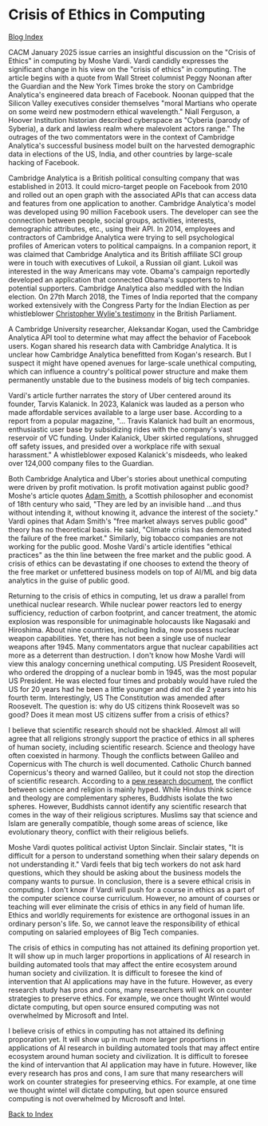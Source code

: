 # Crisis of Ethics in Computing

[Blog Index](../index.md)


CACM January 2025 issue carries an insightful discussion on the "Crisis of Ethics" in computing by Moshe Vardi. Vardi candidly expresses the significant
change in his view on the "crisis of ethics" in computing. The article begins with a quote from Wall Street columnist Peggy Noonan
after the Guardian and the New York Times broke the story on Cambridge Analytica's engineered data breach of Facebook. Noonan quipped that the
Silicon Valley executives consider themselves "moral Martians who operate on some weird new postmodern ethical wavelength." Niall Ferguson,
a Hoover Institution historian described cyberspace as "Cyberia (parody of Syberia), a dark and lawless realm where malevolent actors range." 
The outrages of the two commentators were in the context of Cambridge Analytica's successful business model built on the harvested demographic
data in elections of the US, India, and other countries by large-scale hacking of Facebook.

Cambridge Analytica is a British political consulting company that was established in 2013. It could micro-target people on Facebook from 2010 and rolled out an
open graph with the associated APIs that can access data and features from one application to another. Cambridge Analytica's model was developed using
90 million Facebook users. The developer can see the connection between people, social groups, activities, interests, demographic attributes, etc., using their 
API. In 2014, employees and contractors of Cambridge Analytica were trying to sell psychological profiles of American voters to political campaigns.
In a companion report, it was claimed that Cambridge Analytica and its British affiliate SCI group were in touch with executives of Lukoil,
a Russian oil giant. Lukoil was interested in the way Americans may vote. Obama's campaign reportedly developed an application that connected 
Obama's supporters to his potential supporters. Cambridge Analytica also meddled with the Indian election. On 27th March 2018, the Times of India 
reported that the company worked extensively with the Congress Party for the Indian Election as per whistleblower 
[Christopher Wylie's testimony](https://timesofindia.indiatimes.com/india/whistleblower-names-congress-as-client-of-cambridge-analytica/articleshow/63491689.cmsin) 
in the British Parliament. 

A Cambridge University researcher, Aleksandar Kogan, used the Cambridge Analytica API tool to determine what may affect the behavior of Facebook users. 
Kogan shared his research data with Cambridge Analytica. It is unclear how Cambridge Analytica benefitted from Kogan's research. But I suspect
it might have opened avenues for large-scale unethical computing, which can influence a country's political power structure and make them permanently 
unstable due to the business models of big tech companies.

Vardi's article further narrates the story of Uber centered around its founder, Tarvis Kalanick. In 2023, Kalanick was lauded
as a person who made affordable services available to a large user base. According to a report from a popular magazine, "... Travis Kalanick had built
an enormous, enthusiastic user base by subsidizing rides with the company's vast reservoir of VC funding. Under Kalanick, Uber skirted regulations, 
shrugged off safety issues, and presided over a workplace rife with sexual harassment."  A whistleblower exposed Kalanick's misdeeds, who leaked over 
124,000 company files to the Guardian. 

Both Cambridge Analytica and Uber's stories about unethical computing were driven by profit motivation. Is profit motivation against public good? 
Moshe's article quotes [Adam Smith](https://en.wikipedia.org/wiki/Adam_Smith), a Scottish philosopher and economist of 18th century who said, "They are led
by an invisible hand ...and thus without intending it, without knowing it, advance the interest of the society."
Vardi opines that Adam Smith's "free market always serves public good" theory has no theoretical basis. He said, "Climate crisis has demonstrated 
the failure of the free market." Similarly, big tobacco companies are not working for the public good. Moshe Vardi's article identifies "ethical
practices" as the thin line between the free market and the public good. A crisis of ethics can be devastating if one chooses to extend the theory of the free 
market or unfettered business models on top of AI/ML and big data analytics in the guise of public good.

Returning to the crisis of ethics in computing, let us draw a parallel from unethical nuclear research. While nuclear power reactors led to 
energy sufficiency, reduction of carbon footprint, and cancer treatment, the atomic explosion was responsible for unimaginable holocausts like Nagasaki and
Hiroshima. About nine countries, including India, now possess nuclear weapon capabilities. Yet, there has not been a single use of nuclear weapons after 1945. 
Many commentators argue that nuclear capabilities act more as a deterrent than destruction. I don't know how Moshe Vardi will view this analogy concerning unethical computing. US President Roosevelt, who ordered the dropping of a nuclear bomb in 1945, was the most popular US President. He was elected 
four times and probably would have ruled the US for 20 years had he been a little younger and did not die 2 years into his fourth term. Interestingly, US 
The Constitution was amended after Roosevelt. The question is: why do US citizens think Roosevelt was so good? Does it mean most US citizens suffer from
a crisis of ethics? 

I believe that scientific research should not be shackled. Almost all will agree that all religions strongly support the practice of ethics in all spheres
of human society, including scientific research. Science and theology have often coexisted in harmony. Though the conflicts between Galileo and Copernicus with
The church is well documented. Catholic Church banned Copernicus's theory and warned Galileo, but it could not stop the direction of scientific research.
According to a [pew research document](https://www.pewresearch.org/science/2020/08/26/on-the-intersection-of-science-and-religion/), the conflict between
science and religion is mainly hyped. While Hindus think science and theology are complementary spheres, Buddhists isolate the two spheres. However, 
Buddhists cannot identify any scientific research that comes in the way of their religious scriptures. Muslims say that science and Islam are generally 
compatible, though some areas of science, like evolutionary theory, conflict with their religious beliefs.  

Moshe Vardi quotes political activist Upton Sinclair. Sinclair states, "It is difficult for a person to understand something when their salary depends on
not understanding it." Vardi feels that big tech workers do not ask hard questions, which they should be asking about the business models 
the company wants to pursue. In conclusion, there is a severe ethical crisis in computing. I don't know if Vardi will push for a course in ethics as
a part of the computer science course curriculum. However, no amount of courses or teaching will ever eliminate the crisis of ethics in any field
of human life. Ethics and worldly requirements for existence are orthogonal issues in an ordinary person's life. So, we cannot leave
the responsibility of ethical computing on salaried employees of Big Tech companies.

The crisis of ethics in computing has not attained its defining proportion yet. It will show up in much larger proportions in applications of 
AI research in building automated tools that may affect the entire ecosystem around human society and civilization. It is difficult to foresee the kind of
intervention that AI applications may have in the future. However, as every research study has pros and cons, many researchers will work on 
counter strategies to preserve ethics. For example, we once thought Wintel would dictate computing, but open source ensured computing was not
overwhelmed by Microsoft and Intel. 


I believe crisis of ethics in computing has not attained its defining proporation yet. It will show up in much more larger proportions in applications of 
AI research in building automated tools that may affect entire ecosystem around human society and civilization. It is difficult to foresee the kind of
intervantion that AI application may have in future. However, like every research has pros and cons, I am sure that many researchers will work on 
counter strategies for preseerving ethics. For example, at one time we thought wintel will dictate computing, but open source ensured computing is not
overwhelmed by Microsoft and Intel. 

[Back to Index](../index.md)

